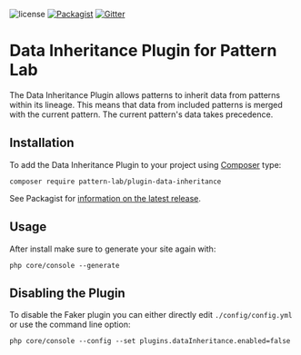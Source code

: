 ![license](https://img.shields.io/github/license/pattern-lab/plugin-php-data-inheritance.svg?maxAge=2592000)
[![Packagist](https://img.shields.io/packagist/v/pattern-lab/plugin-data-inheritance.svg?maxAge=2592000)](https://packagist.org/packages/pattern-lab/plugin-data-inheritance) [![Gitter](https://img.shields.io/gitter/room/pattern-lab/php.svg?maxAge=2592000)](https://gitter.im/pattern-lab/php)

# Data Inheritance Plugin for Pattern Lab

The Data Inheritance Plugin allows patterns to inherit data from patterns within its lineage. This means that data from included patterns is merged with the current pattern. The current pattern's data takes precedence.

## Installation

To add the Data Inheritance Plugin to your project using [Composer](https://getcomposer.org/) type:

    composer require pattern-lab/plugin-data-inheritance

See Packagist for [information on the latest release](https://packagist.org/packages/pattern-lab/plugin-data-inheritance).

## Usage

After install make sure to generate your site again with:

    php core/console --generate


## Disabling the Plugin

To disable the Faker plugin you can either directly edit `./config/config.yml` or use the command line option:

    php core/console --config --set plugins.dataInheritance.enabled=false
